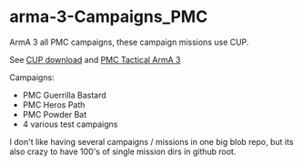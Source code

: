 # arma-3-Campaigns_PMC

ArmA 3 all PMC campaigns, these campaign missions use CUP.

See [CUP download](http://cup-arma3.org/download) and [PMC Tactical ArmA 3](https://www.pmctactical.org/arma3/index.php)

Campaigns:
* PMC Guerrilla Bastard
* PMC Heros Path
* PMC Powder Bat
* 4 various test campaigns

I don't like having several campaigns / missions in one big blob repo, but its also crazy to have 100's of single mission dirs in github root.
